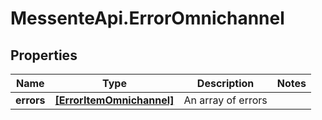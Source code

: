 # MessenteApi.ErrorOmnichannel

## Properties

Name | Type | Description | Notes
------------ | ------------- | ------------- | -------------
**errors** | [**[ErrorItemOmnichannel]**](ErrorItemOmnichannel.md) | An array of errors | 


